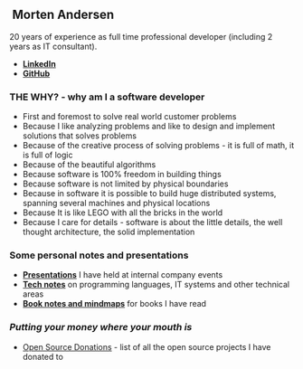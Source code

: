 ## &#xFE0F; Morten Andersen

20 years of experience as full time professional developer (including 2 years as IT consultant).

* [**LinkedIn**](https://www.linkedin.com/in/morten-andersen-cph/)
* [**GitHub**](https://github.com/morten-andersen)

### THE WHY? - why am I a software developer

* First and foremost to solve real world customer problems
* Because I like analyzing problems and like to design and implement solutions that solves problems
* Because of the creative process of solving problems - it is full of math, it is full of logic
* Because of the beautiful algorithms
* Because software is 100% freedom in building things
* Because software is not limited by physical boundaries
* Because in software it is possible to build huge distributed systems, spanning several machines and physical locations
* Because It is like LEGO with all the bricks in the world
* Because I care for details - software is about the little details, the well thought architecture, the solid implementation

### Some personal notes and presentations

* [**Presentations**](https://presentations.accel.dk/) I have held at internal company events
* [**Tech notes**](https://tech-notes.accel.dk/) on programming languages, IT systems and other technical areas
* [**Book notes and mindmaps**](https://book-notes.accel.dk/) for books I have read

### *Putting your money where your mouth is*

* [Open Source Donations](https://tech-notes.accel.dk/opensource) - list of all the open source projects I have donated to

